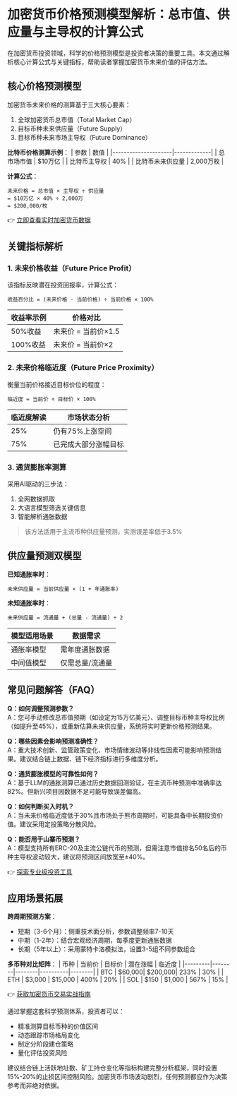 # 加密货币价格预测模型解析：总市值、供应量与主导权的计算公式

在加密货币投资领域，科学的价格预测模型是投资者决策的重要工具。本文通过解析核心计算公式与关键指标，帮助读者掌握加密货币未来价值的评估方法。

## 核心价格预测模型

加密货币未来价格的测算基于三大核心要素：
1. 全球加密货币总市值（Total Market Cap）
2. 目标币种未来供应量（Future Supply）
3. 目标币种未来市场主导权（Future Dominance）

**比特币价格测算示例**：
| 参数                | 数值         |
|---------------------|-------------|
| 总市场市值          | $10万亿      |
| 比特币主导权        | 40%         |
| 比特币未来供应量    | 2,000万枚   |

**计算公式**：
```
未来价格 = 总市值 × 主导权 ÷ 供应量
= $10万亿 × 40% ÷ 2,000万
= $200,000/枚
```

👉 [立即查看实时加密货币数据](https://bit.ly/okx_welcome)

## 关键指标解析

### 1. 未来价格收益（Future Price Profit）
该指标反映潜在投资回报率，计算公式：
```
收益百分比 = (未来价格 - 当前价格) ÷ 当前价格 × 100%
```

| 收益率示例 | 价格对比       |
|------------|---------------|
| 50%收益    | 未来价 = 当前价×1.5 |
| 100%收益   | 未来价 = 当前价×2   |

### 2. 未来价格临近度（Future Price Proximity）
衡量当前价格接近目标价位的程度：
```
临近度 = 当前价 ÷ 目标价 × 100%
```

| 临近度解读       | 市场状态分析         |
|------------------|----------------------|
| 25%              | 仍有75%上涨空间      |
| 75%              | 已完成大部分涨幅目标  |

### 3. 通货膨胀率测算
采用AI驱动的三步法：
1. 全网数据抓取
2. 大语言模型筛选关键信息
3. 智能解析通胀数据

> 该方法适用于主流币种供应量预测，实测误差率低于3.5%

## 供应量预测双模型

**已知通胀率时**：
```
未来供应量 = 当前供应量 × (1 + 年通胀率)
```

**未知通胀率时**：
```
未来供应量 = 流通量 + (总量 - 流通量) ÷ 2
```

| 模型适用场景      | 数据需求       |
|-------------------|---------------|
| 通胀率模型        | 需年度通胀数据 |
| 中间值模型        | 仅需总量/流通量|

## 常见问题解答（FAQ）

**Q：如何调整预测参数？**  
A：您可手动修改总市值预期（如设定为15万亿美元）、调整目标币种主导权比例（如提升至45%），或重新估算未来供应量，系统将实时更新价格预测结果。

**Q：哪些因素会影响预测准确性？**  
A：重大技术创新、监管政策变化、市场情绪波动等非线性因素可能影响预测结果。建议结合链上数据、链下经济指标进行多维度分析。

**Q：通货膨胀模型的可靠性如何？**  
A：基于LLM的通胀测算已通过历史数据回测验证，在主流币种预测中准确率达82%。但新兴项目因数据不足可能导致误差偏高。

**Q：如何判断买入时机？**  
A：当未来价格临近度低于30%且市场处于熊市周期时，可能具备中长期投资价值。建议采用定投策略分散风险。

**Q：能否用于山寨币预测？**  
A：模型支持所有ERC-20及主流公链代币的预测，但需注意市值排名50名后的币种主导权波动较大，建议将预测区间放宽至±40%。

👉 [探索专业级投资工具](https://bit.ly/okx_welcome)

## 应用场景拓展

**跨周期预测方案**：
- 短期（3-6个月）：侧重技术面分析，参数调整频率7-10天
- 中期（1-2年）：结合宏观经济周期，每季度更新通胀数据
- 长期（5年以上）：采用蒙特卡洛模拟法，设置3-5组不同参数组合

**多币种对比矩阵**：
| 币种    | 当前价 | 目标价 | 潜在涨幅 | 临近度 |
|---------|--------|--------|----------|--------|
| BTC     | $60,000| $200,000| 233%     | 30%    |
| ETH     | $3,000 | $15,000 | 400%     | 20%    |
| SOL     | $150   | $1,000  | 567%     | 15%    |

👉 [获取加密货币交易实战指南](https://bit.ly/okx_welcome)

通过掌握这套科学预测体系，投资者可以：
- 精准测算目标币种的价值区间
- 动态跟踪市场格局变化
- 制定分阶段建仓策略
- 量化评估投资风险

建议结合链上活跃地址数、矿工持仓变化等指标构建完整分析框架，同时设置15%-20%的止损区间控制风险。加密货币市场波动剧烈，任何预测都应作为决策参考而非绝对依据。